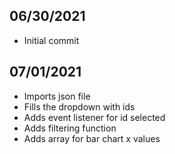 ## 06/30/2021 ##
- Initial commit

## 07/01/2021 ##
- Imports json file
- Fills the dropdown with ids
- Adds event listener for id selected
- Adds filtering function
- Adds array for bar chart x values